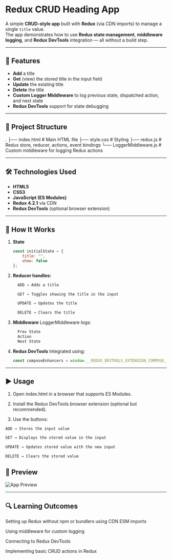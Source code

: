 # Redux CRUD Heading App

A simple **CRUD-style app** built with **Redux** (via CDN imports) to manage a single `title` value.  
The app demonstrates how to use **Redux state management**, **middleware logging**, and **Redux DevTools** integration — all without a build step.

---

## 🚀 Features
- **Add** a title
- **Get** (view) the stored title in the input field
- **Update** the existing title
- **Delete** the title
- **Custom Logger Middleware** to log previous state, dispatched action, and next state
- **Redux DevTools** support for state debugging

---

## 📂 Project Structure
.
├── index.html # Main HTML file
├── style.css # Styling
├── redux.js # Redux store, reducer, actions, event bindings
└── LoggerMiddleware.js # Custom middleware for logging Redux actions


---

## 🛠️ Technologies Used
- **HTML5**
- **CSS3**
- **JavaScript (ES Modules)**
- **Redux 4.2.1** via CDN
- **Redux DevTools** (optional browser extension)

---

## 📖 How It Works
1. **State**  
   ```js
   const initialState = {
       title: "",
       show: false
   };
   ```

2. **Reducer handles:**
    ```cmd
      ADD → Adds a title
    
      GET → Toggles showing the title in the input
    
      UPDATE → Updates the title
    
      DELETE → Clears the title
    ```

3. **Middleware**
    LoggerMiddleware logs:
    
    ```cmd
      Prev State
      Action
      Next State
    ```


4. **Redux DevTools**
    Integrated using:
   ```js
   const composeEnhancers = window.__REDUX_DEVTOOLS_EXTENSION_COMPOSE__ || compose;
   ```
---

## ▶️ Usage
1. Open index.html in a browser that supports ES Modules.

2. Install the Redux DevTools browser extension (optional but recommended).

3. Use the buttons:
```cmd
ADD → Stores the input value

GET → Displays the stored value in the input

UPDATE → Updates stored value with the new input

DELETE → Clears the stored value
```
## 📸 Preview

![App Preview](./CRUD-redux-Logger.gif)

---

## 🔍 Learning Outcomes
Setting up Redux without npm or bundlers using CDN ESM imports

Using middleware for custom logging

Connecting to Redux DevTools

Implementing basic CRUD actions in Redux


